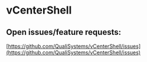 # vCenterShell  

## Open issues/feature requests:

[https://github.com/QualiSystems/vCenterShell/issues](https://github.com/QualiSystems/vCenterShell/issues)


